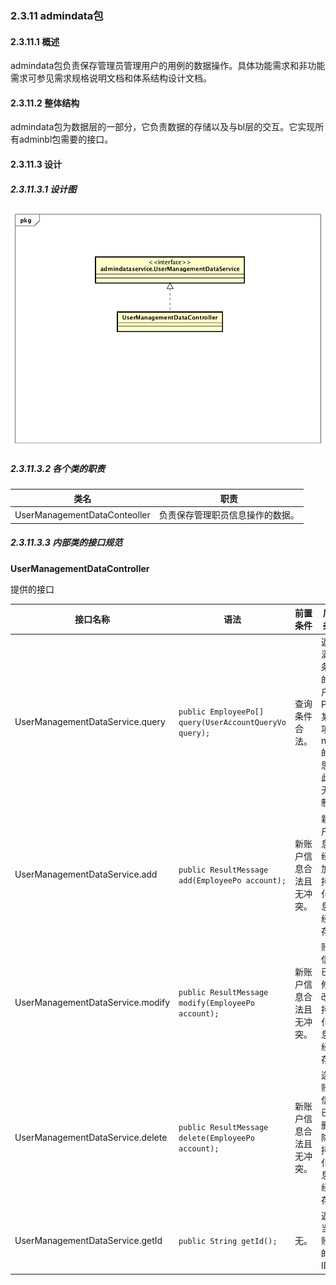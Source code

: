 ### 2.3.11 admindata包

#### 2.3.11.1 概述

admindata包负责保存管理员管理用户的用例的数据操作。具体功能需求和非功能需求可参见需求规格说明文档和体系结构设计文档。

#### 2.3.11.2 整体结构

admindata包为数据层的一部分，它负责数据的存储以及与bl层的交互。它实现所有adminbl包需要的接口。

#### 2.3.11.3 设计

##### 2.3.11.3.1 设计图

![admindata](../../img/设计图/admindata.png)

##### 2.3.11.3.2 各个类的职责

| 类名                           | 职责               |
| ---------------------------- | ---------------- |
| UserManagementDataConteoller | 负责保存管理职员信息操作的数据。 |

##### 2.3.11.3.3 内部类的接口规范

**UserManagementDataController**

提供的接口

| 接口名称                             | 语法                                       | 前置条件         | 后置条件                           |
| -------------------------------- | ---------------------------------------- | ------------ | ------------------------------ |
| UserManagementDataService.query  | `public EmployeePo[] query(UserAccountQueryVo query);` | 查询条件合法。      | 返回满足条件的账户PO。某一项为null的意思是此项无限制。 |
| UserManagementDataService.add    | `public ResultMessage add(EmployeePo account);` | 新账户信息合法且无冲突。 | 新账户信息已经添加，持久化信息已经保存。           |
| UserManagementDataService.modify | `public ResultMessage modify(EmployeePo account); ` | 新账户信息合法且无冲突。 | 账户信息已经修改，持久化信息已经保存。            |
| UserManagementDataService.delete | `public ResultMessage delete(EmployeePo account);` | 新账户信息合法且无冲突。 | 选定账户信息已经删除，持久化信息已经保存。          |
| UserManagementDataService.getId  | `public String getId();`                 | 无。           | 返回当前账户的ID。                     |

